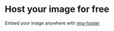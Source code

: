 # Host your image for free

Embed your image anywhere with [img-hoster](https://img-hoster.netlify.app)
